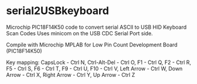 # serial2USBkeyboard

Microchip PIC18F14K50 code to convert serial ASCII to USB HID Keyboard Scan Codes 
Uses minicom on the USB CDC Serial Port side.

Compile with Microchip MPLAB for Low Pin Count Development Board (PIC18F14K50)

Key mapping:
CapsLock     - Ctrl N,
Ctrl-Alt-Del - Ctrl O,
F1           - Ctrl Q,
F2           - Ctrl R,
F5           - Ctrl S,
F6           - Ctrl T,
F9           - Ctrl U,
F10          - Ctrl V,
Left Arrow   - Ctrl W,
Down Arrow   - Ctrl X,
Right Arrow  - Ctrl Y,
Up Arrow     - Ctrl Z
